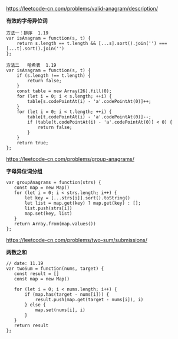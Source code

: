 https://leetcode-cn.com/problems/valid-anagram/description/

**有效的字母异位词**

```
方法一：排序  1.19
var isAnagram = function(s, t) {
    return s.length == t.length && [...s].sort().join('') === [...t].sort().join('')
};

```


```
方法二   哈希表  1.19
var isAnagram = function(s, t) {
    if (s.length !== t.length) {
        return false;
    }
    const table = new Array(26).fill(0);
    for (let i = 0; i < s.length; ++i) {
        table[s.codePointAt(i) - 'a'.codePointAt(0)]++;
    }
    for (let i = 0; i < t.length; ++i) {
        table[t.codePointAt(i) - 'a'.codePointAt(0)]--;
        if (table[t.codePointAt(i) - 'a'.codePointAt(0)] < 0) {
            return false;
        }
    }
    return true;
};
```


https://leetcode-cn.com/problems/group-anagrams/

**字母异位词分组**

```
var groupAnagrams = function(strs) {
   const map = new Map()
   for (let i = 0; i < strs.length; i++) {
       let key = [...strs[i]].sort().toString()
       let list = map.get(key) ? map.get(key) : [];
       list.push(strs[i])
       map.set(key, list)
   }
   return Array.from(map.values())
};
```
https://leetcode-cn.com/problems/two-sum/submissions/

**两数之和**

```
// date: 11.19
var twoSum = function(nums, target) {
   const result = []
   const map = new Map()

   for (let i = 0; i < nums.length; i++) {
       if (map.has(target - nums[i])) {
           result.push(map.get(target - nums[i]), i)
       } else {
           map.set(nums[i], i)
       }
   }
   return result
};
```